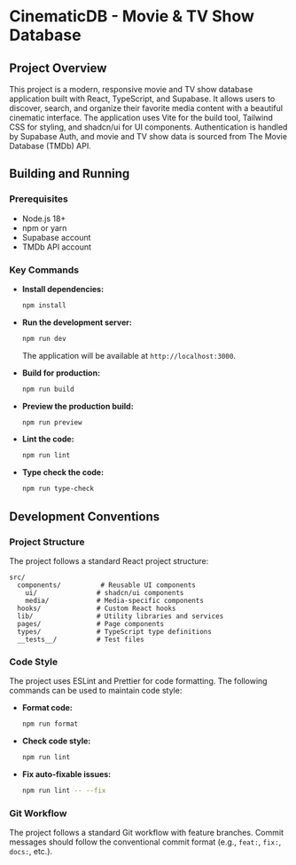 # CinematicDB - Movie & TV Show Database

## Project Overview

This project is a modern, responsive movie and TV show database application built with React, TypeScript, and Supabase. It allows users to discover, search, and organize their favorite media content with a beautiful cinematic interface. The application uses Vite for the build tool, Tailwind CSS for styling, and shadcn/ui for UI components. Authentication is handled by Supabase Auth, and movie and TV show data is sourced from The Movie Database (TMDb) API.

## Building and Running

### Prerequisites

- Node.js 18+
- npm or yarn
- Supabase account
- TMDb API account

### Key Commands

- **Install dependencies:**
  ```bash
  npm install
  ```

- **Run the development server:**
  ```bash
  npm run dev
  ```
  The application will be available at `http://localhost:3000`.

- **Build for production:**
  ```bash
  npm run build
  ```

- **Preview the production build:**
  ```bash
  npm run preview
  ```

- **Lint the code:**
  ```bash
  npm run lint
  ```

- **Type check the code:**
  ```bash
  npm run type-check
  ```

## Development Conventions

### Project Structure

The project follows a standard React project structure:

```
src/
  components/          # Reusable UI components
    ui/               # shadcn/ui components
    media/            # Media-specific components
  hooks/              # Custom React hooks
  lib/                # Utility libraries and services
  pages/              # Page components
  types/              # TypeScript type definitions
  __tests__/          # Test files
```

### Code Style

The project uses ESLint and Prettier for code formatting. The following commands can be used to maintain code style:

- **Format code:**
  ```bash
  npm run format
  ```

- **Check code style:**
  ```bash
  npm run lint
  ```

- **Fix auto-fixable issues:**
  ```bash
  npm run lint -- --fix
  ```

### Git Workflow

The project follows a standard Git workflow with feature branches. Commit messages should follow the conventional commit format (e.g., `feat:`, `fix:`, `docs:`, etc.).
